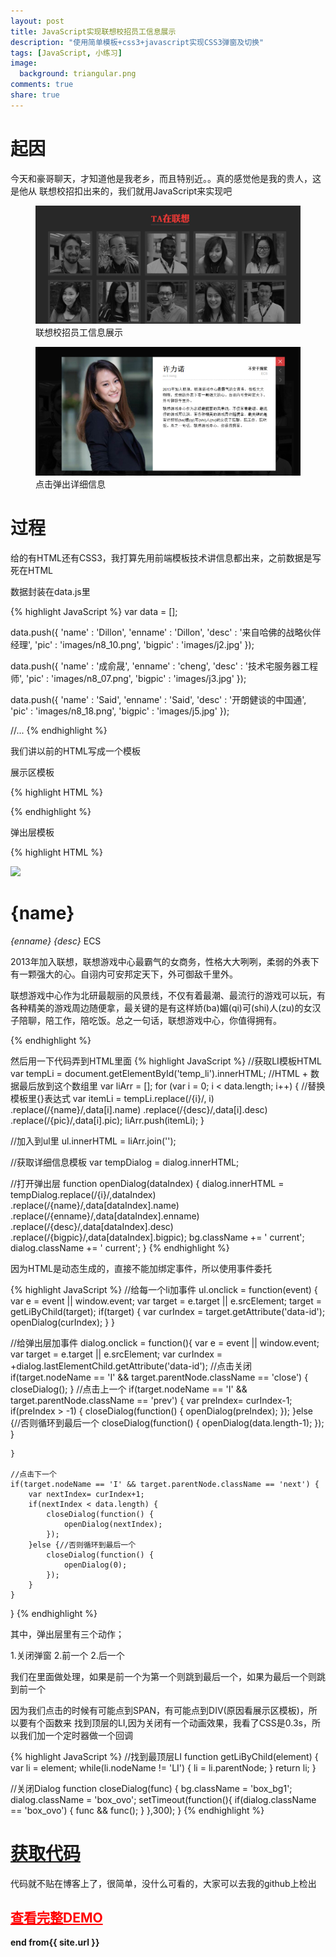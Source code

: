 ```yaml
---
layout: post
title: JavaScript实现联想校招员工信息展示
description: "使用简单模板+css3+javascript实现CSS3弹窗及切换"
tags: [JavaScript, 小练习]
image:
  background: triangular.png
comments: true
share: true
---
```


# 起因

今天和豪哥聊天，才知道他是我老乡，而且特别近。。真的感觉他是我的贵人，这是他从
联想校招扣出来的，我们就用JavaScript来实现吧


<figure>
	<a href="/images/article/4.jpg">
		<img src="/images/article/4.jpg" alt="home" />
	</a>
	<figcaption>联想校招员工信息展示</figcaption>
</figure>

<figure>
	<a href="/images/article/3.jpg">
		<img src="/images/article/3.jpg" alt="home" />
	</a>
	<figcaption>点击弹出详细信息</figcaption>
</figure>

<!--more-->

# 过程

给的有HTML还有CSS3，我打算先用前端模板技术讲信息都出来，之前数据是写死在HTML

数据封装在data.js里

{% highlight JavaScript %}
var data = [];

data.push({
	'name' : 'Dillon',
	'enname' : 'Dillon',
	'desc' : '来自哈佛的战略伙伴经理',
	'pic' : 'images/n8_10.png',
	'bigpic' : 'images/j2.jpg'
});

data.push({
	'name' : '成俞晟',
	'enname' : 'cheng',
	'desc' : '技术宅服务器工程师',
	'pic' : 'images/n8_07.png',
	'bigpic' : 'images/j3.jpg'
});

data.push({
	'name' : 'Said',
	'enname' : 'Said',
	'desc' : '开朗健谈的中国通',
	'pic' : 'images/n8_18.png',
	'bigpic' : 'images/j5.jpg'
});

//...
{% endhighlight %}


我们讲以前的HTML写成一个模板

展示区模板

{% highlight HTML %}
<div id="temp_li" style="display: none;">
	<li data-id="{i}" class="transform">
		<div>
			<i></i>
			<span>{name}</span>
			<p>{desc}</p>
		</div>
		<img src="{pic}">
	</li>
</div>
{% endhighlight %}

弹出层模板

{% highlight HTML %}
<div id="dialog"  class="box_ovo ">
	<span id="close" class="close"><i></i></span>
	<span class="prev"><i></i></span>
	<span class="next"><i></i></span>
	<div id="div_temp1" data-id="{i}" >
		<img class="oimg1" src="{bigpic}">
		<div class="ovotxt">
			<div class="ovohead">
				<h1>{name}</h1>
				<i>{enname}</i>
				<em>{desc}</em>
				<span>ECS</span>
			</div>
			<p>2013年加入联想，联想游戏中心最霸气的女商务，性格大大咧咧，柔弱的外表下有一颗强大的心。自诩内可安邦定天下，外可御敌千里外。</p>
			<p>联想游戏中心作为北研最靓丽的风景线，不仅有着最潮、最流行的游戏可以玩，有各种精美的游戏周边随便拿，最关键的是有这样娇(ba)媚(qi)可(shi)人(zu)的女汉子陪聊，陪工作，陪吃饭。总之一句话，联想游戏中心，你值得拥有。</p>
		</div>
	</div>
</div>
{% endhighlight %}


然后用一下代码弄到HTML里面
{% highlight JavaScript %}
//获取LI模板HTML
var tempLi = document.getElementById('temp_li').innerHTML;
//HTML + 数据最后放到这个数组里
var liArr = [];
for (var i = 0; i < data.length; i++) {
	//替换模板里{}表达式
	var itemLi = tempLi.replace(/\{i\}/, i)
					.replace(/\{name\}/,data[i].name)
					.replace(/\{desc\}/,data[i].desc)
					.replace(/\{pic\}/,data[i].pic);
	liArr.push(itemLi);
} 

//加入到ul里
ul.innerHTML = liArr.join('');


//获取详细信息模板
var tempDialog = dialog.innerHTML;

//打开弹出层
function openDialog(dataIndex) {
	dialog.innerHTML = tempDialog.replace(/\{i\}/,dataIndex)
						.replace(/\{name\}/,data[dataIndex].name)
						.replace(/\{enname\}/,data[dataIndex].enname)
						.replace(/\{desc\}/,data[dataIndex].desc)
						.replace(/\{bigpic\}/,data[dataIndex].bigpic);
	bg.className += ' current';
    dialog.className += ' current';
}
{% endhighlight %}

因为HTML是动态生成的，直接不能加绑定事件，所以使用事件委托

{% highlight JavaScript %}
//给每一个li加事件
ul.onclick = function(event) {
	var e = event || window.event;
	var target = e.target || e.srcElement;
	target = getLiByChild(target);
	if(target) {
		var curIndex = target.getAttribute('data-id');
    	openDialog(curIndex);
	}
}	

//给弹出层加事件
dialog.onclick = function(){
	var e = event || window.event;
	var target = e.target || e.srcElement;
	var curIndex = +dialog.lastElementChild.getAttribute('data-id'); 
	//点击关闭
	if(target.nodeName == 'I' && target.parentNode.className == 'close') {
		closeDialog();
	}
	//点击上一个
	if(target.nodeName == 'I' && target.parentNode.className == 'prev') {
		var preIndex= curIndex-1;
		if(preIndex > -1) {
			closeDialog(function() {
				openDialog(preIndex);
			});
		}else {//否则循环到最后一个
			closeDialog(function() {
				openDialog(data.length-1);
			});
		}
		
	}
	
	//点击下一个
	if(target.nodeName == 'I' && target.parentNode.className == 'next') {
		var nextIndex= curIndex+1;
		if(nextIndex < data.length) {
			closeDialog(function() {
				openDialog(nextIndex);
			});
		}else {//否则循环到最后一个
			closeDialog(function() {
				openDialog(0);
			});
		}
	}
    
}
{% endhighlight %}

其中，弹出层里有三个动作；

1.关闭弹窗
2.前一个
2.后一个

我们在里面做处理，如果是前一个为第一个则跳到最后一个，如果为最后一个则跳到前一个

因为我们点击的时候有可能点到SPAN，有可能点到DIV(原因看展示区模板)，所以要有个函数来
找到顶层的LI,因为关闭有一个动画效果，我看了CSS是0.3s，所以我们加一个定时器做一个回调

{% highlight JavaScript %}
//找到最顶层LI
function getLiByChild(element) {
	var li = element;
	while(li.nodeName != 'LI') {
		li = li.parentNode;
	}
	return li;
}

//关闭Dialog
function closeDialog(func) {
	bg.className = 'box_bg1';
    dialog.className = 'box_ovo';
    setTimeout(function(){
    	if(dialog.className == 'box_ovo') {
    		func && func();
    	}
    },300);
}
{% endhighlight %}

# <a target="_blank"  href="https://github.com/hacke2/">获取代码</a><br/>

代码就不贴在博客上了，很简单，没什么可看的，大家可以去我的github上检出

## <a target="_blank"  style="color:red" href="/works/demo/04" >查看完整DEMO</a>

<strong>end from{{ site.url }}</strong>